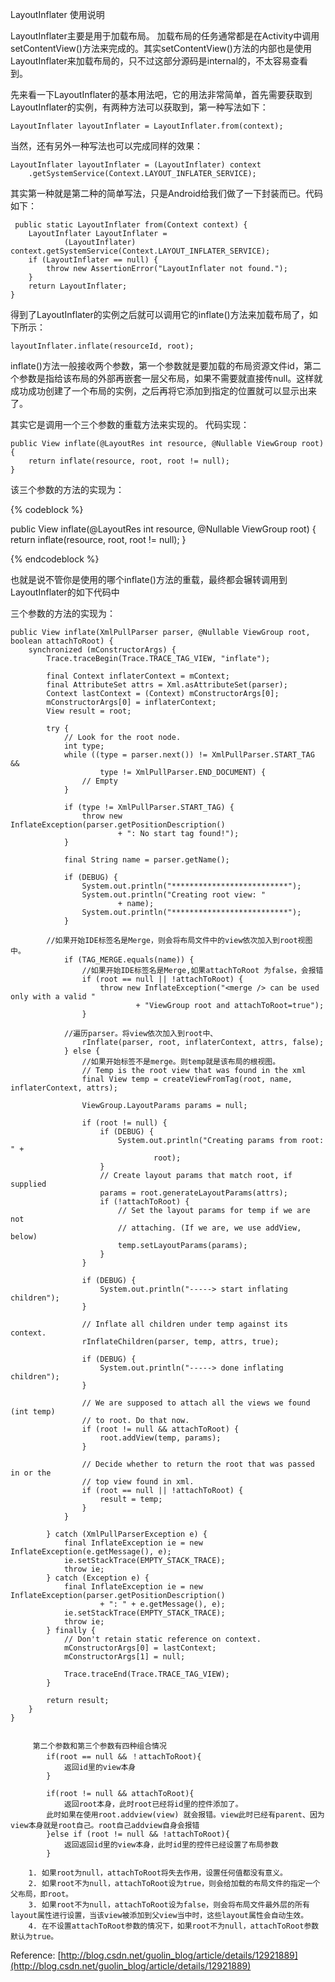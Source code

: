 LayoutInflater 使用说明

LayoutInflater主要是用于加载布局。
加载布局的任务通常都是在Activity中调用setContentView()方法来完成的。其实setContentView()方法的内部也是使用LayoutInflater来加载布局的，只不过这部分源码是internal的，不太容易查看到。

先来看一下LayoutInflater的基本用法吧，它的用法非常简单，首先需要获取到LayoutInflater的实例，有两种方法可以获取到，第一种写法如下：
    
    LayoutInflater layoutInflater = LayoutInflater.from(context);  
当然，还有另外一种写法也可以完成同样的效果：

	LayoutInflater layoutInflater = (LayoutInflater) context  
        .getSystemService(Context.LAYOUT_INFLATER_SERVICE);  
其实第一种就是第二种的简单写法，只是Android给我们做了一下封装而已。代码如下：
    
     public static LayoutInflater from(Context context) {
        LayoutInflater LayoutInflater =
                (LayoutInflater) context.getSystemService(Context.LAYOUT_INFLATER_SERVICE);
        if (LayoutInflater == null) {
            throw new AssertionError("LayoutInflater not found.");
        }
        return LayoutInflater;
    }

得到了LayoutInflater的实例之后就可以调用它的inflate()方法来加载布局了，如下所示：
		
	layoutInflater.inflate(resourceId, root);  





inflate()方法一般接收两个参数，第一个参数就是要加载的布局资源文件id，第二个参数是指给该布局的外部再嵌套一层父布局，如果不需要就直接传null。这样就成功成功创建了一个布局的实例，之后再将它添加到指定的位置就可以显示出来了。
	
其实它是调用一个三个参数的重载方法来实现的。
代码实现：
	
	public View inflate(@LayoutRes int resource, @Nullable ViewGroup root) {
        return inflate(resource, root, root != null);
    }


该三个参数的方法的实现为：
	 
{% codeblock  %}	

public View inflate(@LayoutRes int resource, @Nullable ViewGroup root) {
   return inflate(resource, root, root != null);
 }

{% endcodeblock %}

也就是说不管你是使用的哪个inflate()方法的重载，最终都会辗转调用到LayoutInflater的如下代码中

三个参数的方法的实现为：
	
	public View inflate(XmlPullParser parser, @Nullable ViewGroup root, boolean attachToRoot) {
        synchronized (mConstructorArgs) {
            Trace.traceBegin(Trace.TRACE_TAG_VIEW, "inflate");

            final Context inflaterContext = mContext;
            final AttributeSet attrs = Xml.asAttributeSet(parser);
            Context lastContext = (Context) mConstructorArgs[0];
            mConstructorArgs[0] = inflaterContext;
            View result = root;

            try {
                // Look for the root node.
                int type;
                while ((type = parser.next()) != XmlPullParser.START_TAG &&
                        type != XmlPullParser.END_DOCUMENT) {
                    // Empty
                }

                if (type != XmlPullParser.START_TAG) {
                    throw new InflateException(parser.getPositionDescription()
                            + ": No start tag found!");
                }

                final String name = parser.getName();

                if (DEBUG) {
                    System.out.println("**************************");
                    System.out.println("Creating root view: "
                            + name);
                    System.out.println("**************************");
                }

			//如果开始IDE标签名是Merge，则会将布局文件中的view依次加入到root视图中。
                if (TAG_MERGE.equals(name)) {
					//如果开始IDE标签名是Merge,如果attachToRoot 为false，会报错
                    if (root == null || !attachToRoot) {
                        throw new InflateException("<merge /> can be used only with a valid "
                                + "ViewGroup root and attachToRoot=true");
                    }

				//遍历parser。将view依次加入到root中、
                    rInflate(parser, root, inflaterContext, attrs, false);
                } else {
					//如果开始标签不是merge。则temp就是该布局的根视图。
                    // Temp is the root view that was found in the xml
                    final View temp = createViewFromTag(root, name, inflaterContext, attrs);

                    ViewGroup.LayoutParams params = null;

                    if (root != null) {
                        if (DEBUG) {
                            System.out.println("Creating params from root: " +
                                    root);
                        }
                        // Create layout params that match root, if supplied
                        params = root.generateLayoutParams(attrs);
                        if (!attachToRoot) {
                            // Set the layout params for temp if we are not
                            // attaching. (If we are, we use addView, below)
                            temp.setLayoutParams(params);
                        }
                    }

                    if (DEBUG) {
                        System.out.println("-----> start inflating children");
                    }

                    // Inflate all children under temp against its context.
                    rInflateChildren(parser, temp, attrs, true);

                    if (DEBUG) {
                        System.out.println("-----> done inflating children");
                    }

                    // We are supposed to attach all the views we found (int temp)
                    // to root. Do that now.
                    if (root != null && attachToRoot) {
                        root.addView(temp, params);
                    }

                    // Decide whether to return the root that was passed in or the
                    // top view found in xml.
                    if (root == null || !attachToRoot) {
                        result = temp;
                    }
                }

            } catch (XmlPullParserException e) {
                final InflateException ie = new InflateException(e.getMessage(), e);
                ie.setStackTrace(EMPTY_STACK_TRACE);
                throw ie;
            } catch (Exception e) {
                final InflateException ie = new InflateException(parser.getPositionDescription()
                        + ": " + e.getMessage(), e);
                ie.setStackTrace(EMPTY_STACK_TRACE);
                throw ie;
            } finally {
                // Don't retain static reference on context.
                mConstructorArgs[0] = lastContext;
                mConstructorArgs[1] = null;

                Trace.traceEnd(Trace.TRACE_TAG_VIEW);
            }

            return result;
        }
    }


```

	 第二个参数和第三个参数有四种组合情况
        if(root == null && ！attachToRoot){
            返回id里的view本身
        }

        if(root != null && attachToRoot){
            返回root本身，此时root已经将id里的控件添加了。
        此时如果在使用root.addview(view) 就会报错。view此时已经有parent、因为view本身就是root自己。root自己addview自身会报错
        }else if (root != null && !attachToRoot){
            返回返回id里的view本身，此时id里的控件已经设置了布局参数
        }

	1. 如果root为null，attachToRoot将失去作用，设置任何值都没有意义。
	2. 如果root不为null，attachToRoot设为true，则会给加载的布局文件的指定一个父布局，即root。
	3. 如果root不为null，attachToRoot设为false，则会将布局文件最外层的所有layout属性进行设置，当该view被添加到父view当中时，这些layout属性会自动生效。
	4. 在不设置attachToRoot参数的情况下，如果root不为null，attachToRoot参数默认为true。

```



Reference:	[http://blog.csdn.net/guolin_blog/article/details/12921889](http://blog.csdn.net/guolin_blog/article/details/12921889)
